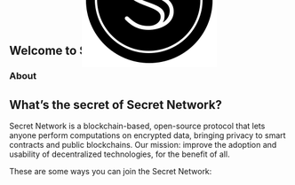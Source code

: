 <simple-hero>

<template v-slot:cover>

![hero-cover](./img/hero-color.svg)

</template>

![secret-seal](./img/logo-seal.svg)

## Welcome to Secret Network

</simple-hero>


<triplet-columns>

<template v-slot:left>

### Community

Read more about our blockchain-based, open-source protocol that lets anyone perform computations on encrypted data.

</template>

<template v-slot:middle>

### Developers

Read our documentation and learn how you can write Secret Contracts and start building.

</template>
  
<template v-slot:right>

### Operators

Lorem ipsum dolor sit amet, consectetur adipiscing elit. Odio viverra integer id nec mauris dui. Pellentesque turpis morbi vulputate.

</template>

</triplet-columns>

<slim-column>

### About
## What’s the secret of Secret Network?

Secret Network is a blockchain-based, open-source protocol that lets anyone perform computations on encrypted data, bringing privacy to smart contracts and public blockchains. Our mission: improve the adoption and usability of decentralized technologies, for the benefit of all.

These are some ways you can join the Secret Network:



</slim-column>

</text-banner>

<style>
.simple-hero__content {
   border: 4px solid #FFFFFF;
   border-radius: 16px;
   background: #1b1b1b;
   padding: 68px;
   position: relative;
 }
@media only screen and (max-width: 600px) {
  .simple-hero__content {
    padding: 45px 30px 20px 30px;
    text-align: center;
  }
   img[alt="hero-cover"] {
    object-position: left;
  }  
} 
 img[alt="hero-cover"] {
    object-position: bottom;
 }
@media only screen and (max-width: 600px) {
   img[alt="hero-cover"] {
    object-position: left;
  }  
} 
 img[alt="secret-seal"] {
    position: absolute;
    top: 0%;
    left: 50%;
    transform: translate(-50%, -50%);
 }
</style>
